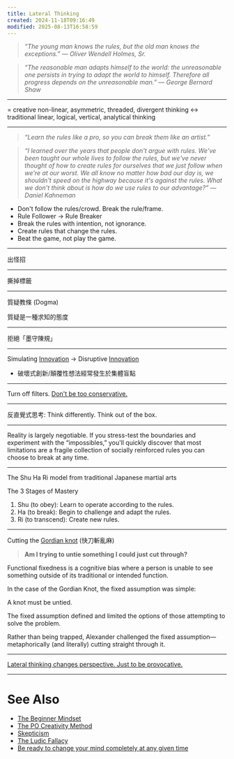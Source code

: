 ```yaml
---
title: Lateral Thinking
created: 2024-11-18T09:16:49
modified: 2025-08-13T16:58:59
---
```


> _“The young man knows the rules, but the old man knows the exceptions.” — Oliver Wendell Holmes, Sr._

> _“The reasonable man adapts himself to the world: the unreasonable one persists in trying to adapt the world to himself. Therefore all progress depends on the unreasonable man.” ― George Bernard Shaw_

---

= creative non-linear, asymmetric, threaded, divergent thinking ↔ traditional linear, logical, vertical, analytical thinking

---

> _“Learn the rules like a pro, so you can break them like an artist.”_

> _“I learned over the years that people don't argue with rules. We've been taught our whole lives to follow the rules, but we've never thought of how to create rules for ourselves that we just follow when we're at our worst. We all know no matter how bad our day is, we shouldn't speed on the highway because it's against the rules. What we don't think about is how do we use rules to our advantage?” — Daniel Kahneman_

* Don't follow the rules/crowd. Break the rule/frame.
* Rule Follower → Rule Breaker
* Break the rules with intention, not ignorance.
* Create rules that change the rules.
* Beat the game, not play the game.

---

出怪招

---

撕掉標籤

---

質疑教條 (Dogma)

質疑是一種求知的態度

---

拒絕「墨守陳規」

---

Simulating [Innovation](Innovation.md) → Disruptive [Innovation](Innovation.md)

* 破壞式創新/顛覆性想法經常發生於集體盲點

---

Turn off filters. [Don't be too conservative.](be-ready-to-change-your-mind-completely-at-any-given-time.md)

---

反直覺式思考: Think differently. Think out of the box.

---

Reality is largely negotiable. If you stress-test the boundaries and experiment with the “impossibles,” you'll quickly discover that most limitations are a fragile collection of socially reinforced rules you can choose to break at any time.

---

The Shu Ha Ri model from traditional Japanese martial arts

The 3 Stages of Mastery

1. Shu (to obey): Learn to operate according to the rules.
2. Ha (to break): Begin to challenge and adapt the rules.
3. Ri (to transcend): Create new rules.

---

Cutting the [Gordian knot](https://en.wikipedia.org/wiki/Gordian_Knot) (快刀斬亂麻)

> **Am I trying to untie something I could just cut through?**

Functional fixedness is a cognitive bias where a person is unable to see something outside of its traditional or intended function.

In the case of the Gordian Knot, the fixed assumption was simple:

A knot must be untied.

The fixed assumption defined and limited the options of those attempting to solve the problem.

Rather than being trapped, Alexander challenged the fixed assumption—metaphorically (and literally) cutting straight through it.

---

[Lateral thinking changes perspective. Just to be provocative.](https://sketchplanations.com/lateral-thinking-changes-perspective)

---

# See Also

* [The Beginner Mindset](the-beginner-mindset.md)
* [The PO Creativity Method](The%20PO%20Creativity%20Method.md)
* [Skepticism](Skepticism.md)
* [The Ludic Fallacy](The%20Ludic%20Fallacy.md)
* [Be ready to change your mind completely at any given time](be-ready-to-change-your-mind-completely-at-any-given-time.md)
